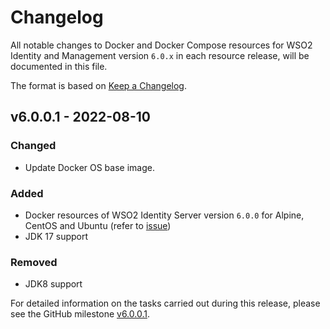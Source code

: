 # Changelog

All notable changes to Docker and Docker Compose resources for WSO2 Identity and Management version `6.0.x`
in each resource release, will be documented in this file.

The format is based on [Keep a Changelog](https://keepachangelog.com/en/1.0.0/).

## v6.0.0.1 - 2022-08-10

### Changed
- Update Docker OS base image.

### Added

- Docker resources of WSO2 Identity Server version `6.0.0` for Alpine, CentOS and Ubuntu (refer to [issue](https://github.com/wso2/docker-is/issues/238))
- JDK 17 support

### Removed

- JDK8 support

For detailed information on the tasks carried out during this release, please see the GitHub milestone
[v6.0.0.1](https://github.com/wso2/docker-is/milestone/22).
